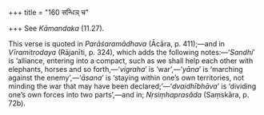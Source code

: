 +++
title = "160 सन्धिञ् च"

+++
See *Kāmandaka* (11.27).

This verse is quoted in *Parāśaramādhava* (Ācāra, p. 411);—and in
*Vīramitrodaya* (Rājanīti, p. 324), which adds the following
notes:—‘*Sandhi*’ is ‘alliance, entering into a compact, such as we
shall help each other with elephants, horses and so forth,—‘*vigraha*’
is ‘war’,—‘*yāna*’ is ‘marching against the enemy’,—‘*āsana*’ is
‘staying within one’s own territories, not minding the war that may have
been declared;’—‘*dvaidhībhāva*’ is ‘dividing one’s own forces into two
parts’,—and in; *Nṛsiṃhaprasāda* (Saṃskāra, p. 72b).


